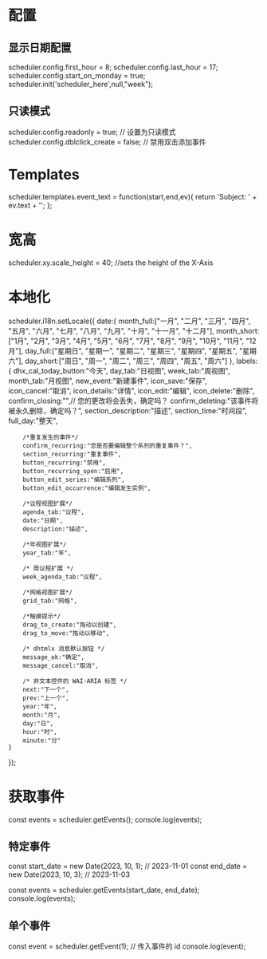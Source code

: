 # 配置
## 显示日期配置
scheduler.config.first_hour = 8;
scheduler.config.last_hour = 17;
scheduler.config.start_on_monday = true;
scheduler.init('scheduler_here',null,"week");

## 只读模式
scheduler.config.readonly = true; // 设置为只读模式
scheduler.config.dblclick_create = false; // 禁用双击添加事件

# Templates
scheduler.templates.event_text = function(start,end,ev){
   return 'Subject: ' + ev.text + '';
};
# 宽高
scheduler.xy.scale_height = 40; //sets the height of the X-Axis  
# 本地化
scheduler.i18n.setLocale({
    date:{
        month_full:["一月", "二月", "三月", "四月", "五月", "六月", 
            "七月", "八月", "九月", "十月", "十一月", "十二月"],
        month_short:["1月", "2月", "3月", "4月", "5月", "6月", 
            "7月", "8月", "9月", "10月", "11月", "12月"],
        day_full:["星期日", "星期一", "星期二", "星期三", "星期四", 
            "星期五", "星期六"],
        day_short:["周日", "周一", "周二", "周三", "周四", "周五", "周六"]
    },
    labels:{
        dhx_cal_today_button:"今天",
        day_tab:"日视图",
        week_tab:"周视图",
        month_tab:"月视图",
        new_event:"新建事件",
        icon_save:"保存",
        icon_cancel:"取消",
        icon_details:"详情",
        icon_edit:"编辑",
        icon_delete:"删除",
        confirm_closing:"",// 您的更改将会丢失，确定吗？
        confirm_deleting:"该事件将被永久删除，确定吗？",
        section_description:"描述",
        section_time:"时间段",
        full_day:"整天",

        /*重复发生的事件*/
        confirm_recurring:"您是否要编辑整个系列的重复事件？",
        section_recurring:"重复事件",
        button_recurring:"禁用",
        button_recurring_open:"启用",
        button_edit_series:"编辑系列",
        button_edit_occurrence:"编辑发生实例",

        /*议程视图扩展*/
        agenda_tab:"议程",
        date:"日期",
        description:"描述",

        /*年视图扩展*/
        year_tab:"年",

        /* 周议程扩展 */
        week_agenda_tab:"议程",

        /*网格视图扩展*/
        grid_tab:"网格",

        /*触摸提示*/
        drag_to_create:"拖动以创建",
        drag_to_move:"拖动以移动",

        /* dhtmlx 消息默认按钮 */
        message_ok:"确定",
        message_cancel:"取消",

        /* 非文本控件的 WAI-ARIA 标签 */
        next:"下一个",
        prev:"上一个",
        year:"年",
        month:"月",
        day:"日",
        hour:"时",
        minute:"分"
    }
});

# 获取事件
const events = scheduler.getEvents();
console.log(events);

## 特定事件
const start_date = new Date(2023, 10, 1); // 2023-11-01
const end_date = new Date(2023, 10, 3); // 2023-11-03

const events = scheduler.getEvents(start_date, end_date);
console.log(events);

## 单个事件
const event = scheduler.getEvent(1); // 传入事件的 id
console.log(event);